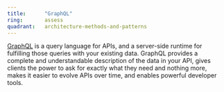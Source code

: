 ```yaml
---
title:      "GraphQL"
ring:       assess
quadrant:   architecture-methods-and-patterns
---
```


[GraphQL](https://graphql.org/) is a query language for APIs, and a server-side runtime for fulfilling those queries with your existing data. GraphQL provides a complete and understandable description of the data in your API, gives clients the power to ask for exactly what they need and nothing more, makes it easier to evolve APIs over time, and enables powerful developer tools.
